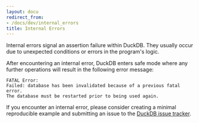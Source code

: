 ```yaml
---
layout: docu
redirect_from:
- /docs/dev/internal_errors
title: Internal Errors
---
```


Internal errors signal an assertion failure within DuckDB. They usually occur due to unexpected conditions or errors in the program's logic.

After encountering an internal error, DuckDB enters safe mode where any further operations will result in the following error message:

```console
FATAL Error:
Failed: database has been invalidated because of a previous fatal error.
The database must be restarted prior to being used again.
```

If you encounter an internal error, please consider creating a minimal reproducible example and submitting an issue to the [DuckDB issue tracker](https://github.com/duckdb/duckdb/issues/new/choose).

